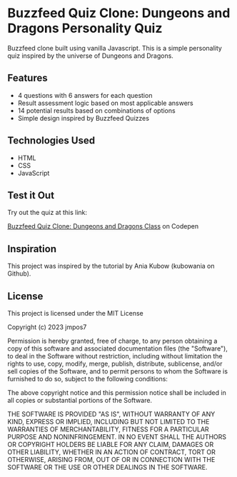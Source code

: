 # Buzzfeed Quiz Clone: Dungeons and Dragons Personality Quiz

Buzzfeed clone built using vanilla Javascript. This is a simple personality quiz inspired by the universe of Dungeons and Dragons.

## Features
- 4 questions with 6 answers for each question
- Result assessment logic based on most applicable answers
- 14 potential results based on combinations of options
- Simple design inspired by Buzzfeed Quizzes

## Technologies Used
- HTML
- CSS
- JavaScript

## Test it Out
Try out the quiz at this link:

[Buzzfeed Quiz Clone: Dungeons and Dragons Class](https://codepen.io/jmpost/full/ZEMzGbV) on Codepen

## Inspiration
This project was inspired by the tutorial by Ania Kubow (kubowania on Github).

## License
This project is licensed under the MIT License

Copyright (c) 2023 jmpos7

Permission is hereby granted, free of charge, to any person obtaining a copy
of this software and associated documentation files (the "Software"), to deal
in the Software without restriction, including without limitation the rights
to use, copy, modify, merge, publish, distribute, sublicense, and/or sell
copies of the Software, and to permit persons to whom the Software is
furnished to do so, subject to the following conditions:

The above copyright notice and this permission notice shall be included in all
copies or substantial portions of the Software.

THE SOFTWARE IS PROVIDED "AS IS", WITHOUT WARRANTY OF ANY KIND, EXPRESS OR
IMPLIED, INCLUDING BUT NOT LIMITED TO THE WARRANTIES OF MERCHANTABILITY,
FITNESS FOR A PARTICULAR PURPOSE AND NONINFRINGEMENT. IN NO EVENT SHALL THE
AUTHORS OR COPYRIGHT HOLDERS BE LIABLE FOR ANY CLAIM, DAMAGES OR OTHER
LIABILITY, WHETHER IN AN ACTION OF CONTRACT, TORT OR OTHERWISE, ARISING FROM,
OUT OF OR IN CONNECTION WITH THE SOFTWARE OR THE USE OR OTHER DEALINGS IN THE
SOFTWARE.

